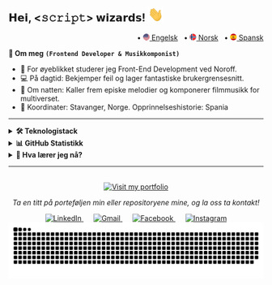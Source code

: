 ## 𝗛𝗲𝗶, <𝚜𝚌𝚛𝚒𝚙𝚝> 𝘄𝗶𝘇𝗮𝗿𝗱𝘀! <img src="https://raw.githubusercontent.com/ABSphreak/ABSphreak/master/gifs/Hi.gif" width="30px">

<div align="right">
  &bull;
  <a href="README.md"><img src="img/usa-flag.png" height="13"> Engelsk</a>
  &nbsp;&nbsp;&bull;
  <a href="README_no.md"><img src="img/no-flag.png" height="13"> Norsk</a>
  &nbsp;&nbsp;&bull;  
  <a href="README_es.md"><img src="img/es-flag.png" height="13"> Spansk</a>
</div>

**👾 Om meg** **`(Frontend Developer & Musikkomponist)`**

- 🌱 For øyeblikket studerer jeg Front-End Development ved Noroff.
- 💻 På dagtid: Bekjemper feil og lager fantastiske brukergrensesnitt.
- 🎵 Om natten: Kaller frem episke melodier og komponerer filmmusikk for multiverset.
- 📍 Koordinater: Stavanger, Norge. Opprinnelseshistorie: Spania

<!-- <div align="left">
  <a href="https://www.linkedin.com/in/jes%C3%BAs-alberola-herrero-896b61189/"><img src="https://img.shields.io/badge/linkedin-%230077B5.svg?style=for-the-badge&logo=linkedin&logoColor=white" /></a>&nbsp;&nbsp;&nbsp;&nbsp;
  <a href="mailto:jesusalberola90@gmail.com"><img src="https://img.shields.io/badge/Gmail-D14836?style=for-the-badge&logo=gmail&logoColor=white" /></a>&nbsp;&nbsp;&nbsp;&nbsp;
  <a href="https://www.facebook.com/jesus.alberolaherrero/"><img src="https://img.shields.io/badge/Facebook-%231877F2.svg?style=for-the-badge&logo=Facebook&logoColor=white" /></a>&nbsp;&nbsp;&nbsp;&nbsp;
  <a href="https://www.instagram.com/whispers_piano/"><img src="https://img.shields.io/badge/Instagram-%23E4405F.svg?style=for-the-badge&logo=Instagram&logoColor=white" /></a>&nbsp;&nbsp;&nbsp;&nbsp;
</div> -->

---

<details>
  <summary><b>🛠️ Teknologistack</b></summary>
  </br>

**Front-End Development**

  <div style="display: flex; flex-wrap: wrap; gap: 10px;">
    <img src="https://img.shields.io/badge/html5-%23E34F26.svg?style=for-the-badge&logo=html5&logoColor=white" alt="HTML5" />
    <img src="https://img.shields.io/badge/css3-%231572B6.svg?style=for-the-badge&logo=css3&logoColor=white" alt="CSS3" />
    <img src="https://img.shields.io/badge/javascript-%23323330.svg?style=for-the-badge&logo=javascript&logoColor=%23F7DF1E" alt="JavaScript" />
    <img src="https://img.shields.io/badge/typescript-%23007ACC.svg?style=for-the-badge&logo=typescript&logoColor=white" alt="TypeScript" />
    <img src="https://img.shields.io/badge/react-%2320232a.svg?style=for-the-badge&logo=react&logoColor=%2361DAFB" alt="React" />
    <img src="https://img.shields.io/badge/next-black?style=for-the-badge&logo=next.js&logoColor=white" alt="Next JS" />
    <img src="https://img.shields.io/badge/astro-%232C2052.svg?style=for-the-badge&logo=astro&logoColor=white" alt="Astro" />
    <img src="https://img.shields.io/badge/tailwindcss-%2338B2AC.svg?style=for-the-badge&logo=tailwind-css&logoColor=white" alt="TailwindCSS" />
    <img src="https://img.shields.io/badge/MUI-%230081CB.svg?style=for-the-badge&logo=mui&logoColor=white" alt="MUI" />
    <img src="https://img.shields.io/badge/React_Router-CA4245?style=for-the-badge&logo=react-router&logoColor=white" alt="React Router" />
    <img src="https://img.shields.io/badge/redux-%23593d88.svg?style=for-the-badge&logo=redux&logoColor=white" alt="Redux" />
    <img src="https://img.shields.io/badge/React%20Query-FF4154?style=for-the-badge&logo=react%20query&logoColor=white" alt="React Query" />
    <img src="https://img.shields.io/badge/React%20Hook%20Form-%23EC5990.svg?style=for-the-badge&logo=reacthookform&logoColor=white" alt="React Hook Form" />
  </div>
  <br/>
  
**Back-End Development**

  <div style="display: flex; flex-wrap: wrap; gap: 10px;">
    <img src="https://img.shields.io/badge/Postgres-%23316192.svg?style=for-the-badge&logo=postgresql&logoColor=white" alt="Postgres" />
    <img src="https://img.shields.io/badge/Supabase-3ECF8E?style=for-the-badge&logo=supabase&logoColor=white" alt="Supabase" />
    <img src="https://img.shields.io/badge/sqlite-%2307405e.svg?style=for-the-badge&logo=sqlite&logoColor=white" alt="SQLite" />
  </div>
  <br/>

**Verktøy**

  <div style="display: flex; flex-wrap: wrap; gap: 10px;">
    <img src="https://img.shields.io/badge/Vercel-%23000000.svg?style=for-the-badge&logo=vercel&logoColor=white" alt="Vercel" />
    <img src="https://img.shields.io/badge/Netlify-%23000000.svg?style=for-the-badge&logo=netlify&logoColor=#00C7B7" alt="Netlify" />
    <img src="https://img.shields.io/badge/vite-%23646CFF.svg?style=for-the-badge&logo=vite&logoColor=white" alt="Vite" />
    <img src="https://img.shields.io/badge/pnpm-%234a4a4a.svg?style=for-the-badge&logo=pnpm&logoColor=f69220" alt="PNPM" />
    <img src="https://img.shields.io/badge/NPM-%23CB3837.svg?style=for-the-badge&logo=npm&logoColor=white" alt="NPM" />
  </div>
  <br/>

**Design**

  <div style="display: flex; flex-wrap: wrap; gap: 10px;">
    <img src="https://img.shields.io/badge/adobe%20photoshop-%2331A8FF.svg?style=for-the-badge&logo=adobe%20photoshop&logoColor=white" alt="Adobe Photoshop" />
    <img src="https://img.shields.io/badge/figma-%23F24E1E.svg?style=for-the-badge&logo=figma&logoColor=white" alt="Figma" />
  </div>
</details>

<details>
  <summary><b>📊 GitHub Statistikk</b></summary>
  <br/>
    <p align="center">
        <img height="160px" src="https://github-readme-stats.vercel.app/api?username=Whisperpiano&show_icons=true&theme=radical" /> <img height="160px" src="https://github-readme-stats.vercel.app/api/top-langs/?username=Whisperpiano&layout=compact&theme=radical" />
    </p>
</details>

<details>
  <summary><b>💬 Hva lærer jeg nå?</b></summary>
  <p>
   
- 🖥️ **TypeScript Mastery**: Fokusert på å bli virkelig god i TypeScript for å skrive mer robust og vedlikeholdbar kode.
- 🧰 **Zod**: Utforsker Zod for skjema-validering i TypeScript, da det er et utmerket verktøy for type-sikker validering.
- 🔍 **Backend Exploration**: Dykker inn i backend-teknologier for å bygge et full-stack ferdighetssett, utforsker databaser, API-er og server-side utvikling.
  
  </p>
</details>

---

<br>

<div align="center">

  <div>
    <a href="https://jesusalberola.netlify.app/">
    <img src="https://img.shields.io/badge/Portfolio-%23000000.svg?style=for-the-badge&logo=firefox&logoColor=#FF7139" alt="Visit my portfolio">
    </a>
  </div>

  <p><i>Ta en titt på porteføljen min eller repositoryene mine, og la oss ta kontakt!</i></p>

  <div>
    <a href="https://www.linkedin.com/in/jes%C3%BAs-alberola-herrero-896b61189/">
      <img src="https://img.shields.io/badge/linkedin-%230077B5.svg?style=for-the-badge&logo=linkedin&logoColor=white" alt="LinkedIn">
    </a>&nbsp;&nbsp;&nbsp;&nbsp;
    <a href="mailto:jesusalberola90@gmail.com">
      <img src="https://img.shields.io/badge/Gmail-D14836?style=for-the-badge&logo=gmail&logoColor=white" alt="Gmail">
    </a>&nbsp;&nbsp;&nbsp;&nbsp;
    <a href="https://www.facebook.com/jesus.alberolaherrero/">
      <img src="https://img.shields.io/badge/Facebook-%231877F2.svg?style=for-the-badge&logo=Facebook&logoColor=white" alt="Facebook">
    </a>&nbsp;&nbsp;&nbsp;&nbsp;
    <a href="https://www.instagram.com/whispers_piano/">
      <img src="https://img.shields.io/badge/Instagram-%23E4405F.svg?style=for-the-badge&logo=Instagram&logoColor=white" alt="Instagram">
    </a>
    </br>
  </div>
</div>

<picture>
    <source media="(prefers-color-scheme: dark)" srcset="https://raw.githubusercontent.com/Whisperpiano/Whisperpiano/output/github-snake-dark.svg" />
    <source media="(prefers-color-scheme: light)" srcset="https://raw.githubusercontent.com/Whisperpiano/Whisperpiano/output/github-snake.svg" />
    <img alt="github-snake" src="https://raw.githubusercontent.com/Whisperpiano/Whisperpiano/output/github-snake.svg" />
</picture>

<!-- <div align="center">
  <img src="https://komarev.com/ghpvc/?username=Whisperpiano&style=plastic&label=Profile views"><img>
</div> -->
